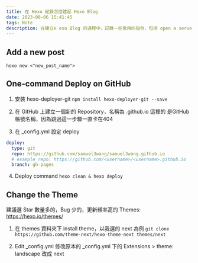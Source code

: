 ```yaml
---
title: 在 Hexo 紀錄怎麼建起 Hexo Blog
date: 2023-08-06 15:41:45
tags: Note
description: 在建立H exo Blog 的過程中，記錄一些常用的指令，包括 open a server, add new post ,deploy on GitHub...，這樣就可以在需要的時候直接看到怎麼使用，不用再去翻文件，讚。
---
```


## Add a new post
`hexo new <"new_post_name">`

## One-command Deploy on GitHub
1. 安裝 hexo-deployer-git
`npm install hexo-deployer-git --save`

2. 在 GitHub 上建立一個新的 Repository，名稱為 <username>.github.io
這裡的 <username> 是GitHub帳號名稱，因為跳過這一步驟一直卡在404

3. 在 _config.yml 設定 deploy
```yaml
deploy:
  type: git
  repo: https://github.com/samuel3wang/samuel3wang.github.io
  # example repo: https://github.com/<username>/<username>.github.io
  branch: gh-pages
```

4. Deploy command
`hexo clean & hexo deploy`

## Change the Theme
建議選 Star 數量多的，Bug 少的，更新頻率高的
Themes: https://hexo.io/themes/

1. 在 themes 資料夾下 install theme，以我選的 next 為例
`git clone https://github.com/theme-next/hexo-theme-next themes/next`

2. Edit _config.yml
修改原本的 _config.yml 下的 Extensions > theme: landscape 改成 next